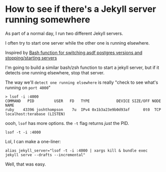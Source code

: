 # How to see if there's a Jekyll server running somewhere

As part of a normal day, I run two different Jekyll servers.

I often try to start one server while the other one is running elsewhere. 

Inspired by [Bash function for switching asdf postgres versions and stopping/starting servers](https://gist.github.com/jbranchaud/3cda6be6e1dc69c6f55435a387018dac)

I'm going to build a similar bash/zsh function to start a jekyll server, but if it detects one running elsewhere, stop that server.

The way we'll `detect one running elsewhere` is really "check to see what's running on `port 4000`"

```
> lsof -i :4000
COMMAND   PID         USER   FD   TYPE            DEVICE SIZE/OFF NODE NAME
ruby    43396 joshthompson    7u  IPv4 0x1b3a23e9b0d93af      0t0  TCP localhost:terabase (LISTEN)
```

oooh, `lsof` has more options. the `-t` flag returns _just_ the PID.

```
lsof -t -i :4000
```

Lol, I can make a one-liner:

```
alias jekyll_server="lsof -t -i :4000 | xargs kill & bundle exec jekyll serve --drafts --incremental"
```

Well, that was easy.